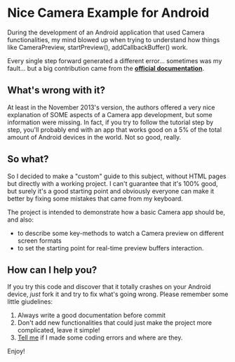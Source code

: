 Nice Camera Example for Android
===============================

During the development of an Android application that used Camera functionalities, my mind 
blowed up when trying to understand how things like CameraPreview, startPreview(), 
addCallbackBuffer() work.

Every single step forward generated a different error... sometimes was my fault... but a 
big contribution came from the **[official documentation](http://developer.android.com/guide/topics/media/camera.html#custom-camera)**.

What's wrong with it? 
---------------------
At least in the November 2013's version, the authors offered a very nice explanation 
of SOME aspects of a Camera app development, but some information were missing. 
In fact, if you try to follow the tutorial step by step, you'll probably end with an 
app that works good on a 5% of the total amount of Android devices in the world. 
Not so good, really.

So what?
--------

So I decided to make a "custom" guide to this subject, without HTML pages but directly 
with a working project. I can't guarantee that it's 100% good, but surely it's a good starting 
point and obviously everyone can make it better by fixing some mistakes that came from my keyboard.

The project is intended to demonstrate how a basic Camera app should be, and also:
* to describe some key-methods to watch a Camera preview on different screen formats
* to set the starting point for real-time preview buffers interaction.

How can I help you?
-------------------

If you try this code and discover that it totally crashes on your Android device, *just* fork 
it and try to fix what's going wrong. Please remember some little giudelines:

1. Always write a good documentation before commit
2. Don't add new functionalities that could just make the project more complicated, leave it simple!
3. [Tell me](mailto:alessandrofrancesconi@live.it) if I made some coding errors and where are they.

Enjoy!